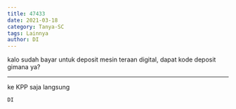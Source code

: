 ```yaml
---
title: 47433
date: 2021-03-18
category: Tanya-SC
tags: Lainnya
author: DI
---
```


kalo sudah bayar untuk deposit mesin teraan digital, dapat kode deposit gimana ya?

---

ke KPP saja langsung

`DI`
